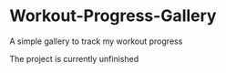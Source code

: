 # Workout-Progress-Gallery
A simple gallery to track my workout progress

The project is currently unfinished

